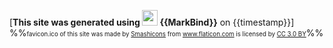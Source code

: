 <footer>
  <div class="text-center">

[**This site was generated using <img src="https://markbind.org/favicon.ico" width="25"/> {{MarkBind}}** on {{timestamp}}]<br>
    %%<small><small>favicon.ico of this site was made by <a href="https://www.flaticon.com/authors/smashicons" title="Smashicons">Smashicons</a> from <a href="https://www.flaticon.com/"     title="Flaticon">www.flaticon.com</a> is licensed by <a href="http://creativecommons.org/licenses/by/3.0/" title="Creative Commons BY 3.0" target="_blank">CC 3.0 BY</a></small></small>%%
  </div>
</footer>